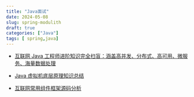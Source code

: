 ```yaml
---
title: "Java面试"
date: 2024-05-08
slug: spring-modulith
draft: true
categories: ["Java"]
tags: [ spring,java]
---
```






- [互联网 Java 工程师进阶知识完全扫盲：涵盖高并发、分布式、高可用、微服务、海量数据处理](https://github.com/doocs/advanced-java)

- [Java 虚拟机底层原理知识总结](https://github.com/doocs/jvm)
- [互联网常用组件框架源码分析](https://github.com/doocs/source-code-hunter)
